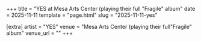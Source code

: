 +++
title = "YES at Mesa Arts Center (playing their full "Fragile" album"
date = 2025-11-11
template = "page.html"
slug = "2025-11-11-yes"

[extra]
artist = "YES"
venue = "Mesa Arts Center (playing their full"Fragile" album"
venue_url = ""
+++
